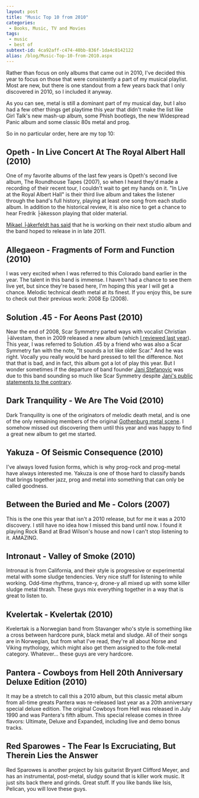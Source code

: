 ```yaml
---
layout: post
title: "Music Top 10 from 2010"
categories:
 - Books, Music, TV and Movies
tags:
 - music
 - best of
subtext-id: 4ca92aff-c474-40bb-836f-1da4c8142122
alias: /blog/Music-Top-10-from-2010.aspx
---
```



Rather than focus on only albums that came out in 2010, I've decided this year to focus on those that were consistently a part of my musical playlist. Most are new, but there is one standout from a few years back that I only discovered in 2010, so I included it anyway.

As you can see, metal is still a dominant part of my musical day, but I also had a few other things get playtime this year that didn't make the list like Girl Talk's new mash-up album, some Phish bootlegs, the new Widespread Panic album and some classic 80s metal and prog.

So in no particular order, here are my top 10:

## Opeth - In Live Concert At The Royal Albert Hall (2010) 

One of my favorite albums of the last few years is Opeth's second live album, The Roundhouse Tapes (2007), so when I heard they'd made a recording of their recent tour, I couldn't wait to get my hands on it. "In Live at the Royal Albert Hall" is their third live album and takes the listener through the band's full history, playing at least one song from each studio album. In addition to the historical review, it is also nice to get a chance to hear Fredrik ├àkesson playing that older material.

[Mikael ├àkerfeldt has said](http://www.classicrockmagazine.com/news/opeth-porcupine-tree-mainmen-work-together/) that he is working on their next studio album and the band hoped to release in in late 2011.

## Allegaeon - Fragments of Form and Function (2010)

I was very excited when I was referred to this Colorado band earlier in the year. The talent in this band is immense. I haven't had a chance to see them live yet, but since they're based here, I'm hoping this year I will get a chance. Melodic technical death metal at its finest. If you enjoy this, be sure to check out their previous work: 2008 Ep (2008).

## Solution .45 - For Aeons Past (2010)

Near the end of 2008, Scar Symmetry parted ways with vocalist Christian ├älvestam, then in 2009 released a new album (which [I reviewed last year](http://www.peterprovost.org/blog/post/Music-Top-10-from-2009.aspx)). This year, I was referred to Solution .45 by a friend who was also a Scar Symmetry fan with the note, "It sounds a lot like older Scar." And he was right. Vocally you really would be hard pressed to tell the difference. Not that that is bad, and in fact, this album got a lot of play this year. But I wonder sometimes if the departure of band founder [Jani Stefanovic](http://en.wikipedia.org/wiki/Jani_Stefanovic) was due to this band sounding so much like Scar Symmetry despite [Jani's public statements to the contrary](http://www.roadrunnerrecords.com/BlabberMouth.Net/news.aspx?mode=Article&newsitemID=111526).

## Dark Tranquility - We Are The Void (2010)

Dark Tranquility is one of the originators of melodic death metal, and is one of the only remaining members of the original [Gothenburg metal scene](http://en.wikipedia.org/wiki/Swedish_death_metal). I somehow missed out discovering them until this year and was happy to find a great new album to get me started.

## Yakuza - Of Seismic Consequence (2010)

I've always loved fusion forms, which is why prog-rock and prog-metal have always interested me. Yakuza is one of those hard to classify bands that brings together jazz, prog and metal into something that can only be called goodness.

## Between the Buried and Me - Colors (2007)

This is the one this year that isn't a 2010 release, but for me it was a 2010 discovery. I still have no idea how I missed this band until now. I found it playing Rock Band at Brad Wilson's house and now I can't stop listening to it. AMAZING.

## Intronaut - Valley of Smoke (2010)

Intronaut is from California, and their style is progressive or experimental metal with some sludge tendencies. Very nice stuff for listening to while working. Odd-time rhythms, trance-y, drone-y all mixed up with some killer sludge metal thrash. These guys mix everything together in a way that is great to listen to.

## Kvelertak - Kvelertak (2010)

Kvelertak is a Norwegian band from Stavanger who's style is something like a cross between hardcore punk, black metal and sludge. All of their songs are in Norwegian, but from what I've read, they're all about Norse and Viking mythology, which might also get them assigned to the folk-metal category. Whatever... these guys are very hardcore.

## Pantera - Cowboys from Hell 20th Anniversary Deluxe Edition (2010)

It may be a stretch to call this a 2010 album, but this classic metal album from all-time greats Pantera was re-released last year as a 20th anniversary special deluxe edition. The original Cowboys from Hell was released in July 1990 and was Pantera's fifth album. This special release comes in three flavors: Ultimate, Deluxe and Expanded, including live and demo bonus tracks.

## Red Sparowes - The Fear Is Excruciating, But Therein Lies the Answer

Red Sparowes is another project by Isis guitarist Bryant Clifford Meyer, and has an instrumental, post-metal, sludgy sound that is killer work music. It just sits back there and grinds. Great stuff. If you like bands like Isis, Pelican, you will love these guys.
